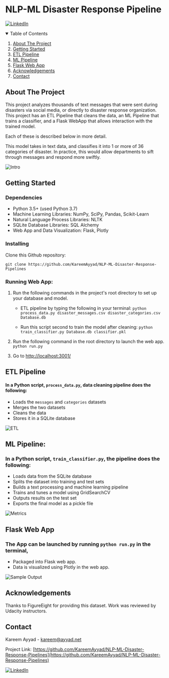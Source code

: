 
# NLP-ML Disaster Response Pipeline
[![LinkedIn][linkedin-shield]][linkedin-url]
<!-- TABLE OF CONTENTS -->
<details open="open">
  <summary>Table of Contents</summary>
  <ol>
    <li>
      <a href="#about-the-project">About The Project</a>
    </li>
    <li>
      <a href="#getting-started">Getting Started</a>
    </li>
    <li>
      <a href="#etl-pipeline">ETL Pipeline</a>
    </li>
    <li>
    <a href="#ml-pipeline">ML Pipeline</a>
  </li>
 <li>
 <a href="#flask-web-app">Flask Web App</a>
 </li>
  <li>
 <a href="#acknowledgements">Acknowledgements</a>
 </li>
 <li><a href="#contact">Contact</a></li>
  </ol>
</details>

## About The Project
This project analyzes thousands of text messages that were sent during disasters via social media, or directly to disaster response organization. 
This project has an ETL Pipeline that cleans the data, an ML Pipeline that trains a classifier, and a Flask WebApp that allows interaction with the trained model. 

Each of these is described below in more detail.

This model takes in text data, and classifies it into 1 or more of 36 categories of disaster. In practice, this would allow departments to sift through messages and respond more swiftly.

![Intro](screenshots/main_page.png)

## Getting Started
### Dependencies
-   Python 3.5+ (used Python 3.7)
-   Machine Learning Libraries: NumPy, SciPy, Pandas, Scikit-Learn
-   Natural Language Process Libraries: NLTK
-   SQLite Database Libraries: SQL Alchemy
-   Web App and Data Visualization: Flask, Plotly

### Installing

Clone this Github repository:

```
git clone https://github.com/KareemAyyad/NLP-ML-Disaster-Response-Pipelines
```
### Running Web App:

1.  Run the following commands in the project's root directory to set up your database and model.
    
    -   ETL pipeline by typing the following in your terminal:
`python process_data.py disaster_messages.csv disaster_categories.csv Database.db`

    -  Run this script second to train the model after cleaning:
`python train_classifier.py Database.db classifier.pkl`

2.  Run the following command in the root directory to launch the web app.  `python run.py`
    
3.  Go to  [http://localhost:3001/](http://localhost:3001/)
## ETL Pipeline

#### In a Python script,  `process_data.py`, data cleaning pipeline does the following:


-   Loads the  `messages`  and  `categories`  datasets
-   Merges the two datasets
-   Cleans the data
-   Stores it in a SQLite database

![ETL](screenshots/etl.png)

#### 


## ML Pipeline:

### In a Python script, `train_classifier.py`, the pipeline does the following:
-   Loads data from the SQLite database
-   Splits the dataset into training and test sets
-   Builds a text processing and machine learning pipeline
-   Trains and tunes a model using GridSearchCV
-   Outputs results on the test set
-   Exports the final model as a pickle file




![Metrics](screenshots/metrics.png)


## Flask Web App
### The App can be launched by running `python run.py` in the terminal,
 - Packaged into Flask web app.
 - Data is visualized using Plotly in the web app.


![Sample Output](screenshots/sample_output.png)


<!-- Acknowledgements -->
## Acknowledgements
Thanks to FigureEight for providing this dataset.
Work was reviewed by Udacity instructors.


<!-- CONTACT -->
## Contact

Kareem Ayyad - kareem@ayyad.net

Project Link: [https://github.com/KareemAyyad/NLP-ML-Disaster-Response-Pipelines](https://github.com/KareemAyyad/NLP-ML-Disaster-Response-Pipelines)

[![LinkedIn][linkedin-shield]][linkedin-url]

[linkedin-shield]: https://img.shields.io/badge/-LinkedIn-black.svg?style=for-the-badge&logo=linkedin&colorB=555
[linkedin-url]: https://www.linkedin.com/in/kareemayyad/

